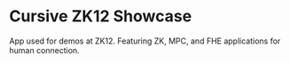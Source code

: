 # Cursive ZK12 Showcase

App used for demos at ZK12. Featuring ZK, MPC, and FHE applications for human connection.
